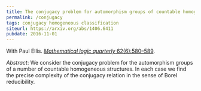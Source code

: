 ```yaml
---
title: The conjugacy problem for automorphism groups of countable homogeneous structures
permalink: /conjugacy
tags: conjugacy homogeneous classification
siteurl: https://arxiv.org/abs/1406.6411
pubdate: 2016-11-01
---
```


With Paul Ellis. [*Mathematical logic quarterly* 62(6):580–589](https://dx.doi.org/10.1002/malq.201500004).<!--more-->

*Abstract*: We consider the conjugacy problem for the automorphism groups of a number of countable homogeneous structures. In each case we find the precise complexity of the conjugacy relation in the sense of Borel reducibility.
